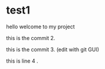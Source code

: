 # test1

hello welcome to my project

this is the commit 2.

this is the commit 3. (edit with git GUI)

this is line 4 . 
